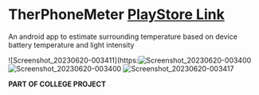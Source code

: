 # TherPhoneMeter [PlayStore Link](https://play.google.com/store/apps/details?id=com.sohan.thermo)
An android app to estimate surrounding temperature based on device battery temperature and light intensity

![Screenshot_20230620-003411](https:![Screenshot_20230620-003400](https://github.com/Sohan-2001/TherPhoneMeter/assets/112119230/714efbce-ccdb-421b-9216-2c429c066d30)
![Screenshot_20230620-003400](https://github.com/Sohan-2001/TherPhoneMeter/assets/112119230/bc66dda7-d519-4c42-a02c-9b47b0f10d32)
![Screenshot_20230620-003417](https://github.com/Sohan-2001/TherPhoneMeter/assets/112119230/bc8bb1aa-222c-4e09-9d9b-658402d1dfea)

<b>PART OF COLLEGE PROJECT</b>
